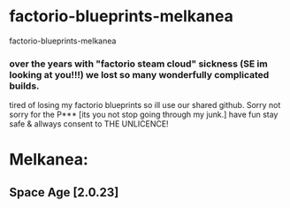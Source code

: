 # factorio-blueprints-melkanea
factorio-blueprints-melkanea

### over the years with "factorio steam cloud" sickness (SE im looking at you!!!) we lost so many wonderfully complicated builds.
tired of losing my factorio blueprints so ill use our shared github. Sorry not sorry for the P*** [its you not stop going through my junk.] 
have fun stay safe & allways consent to THE UNLICENCE!

# Melkanea:
##  Space Age [2.0.23]
[]()
